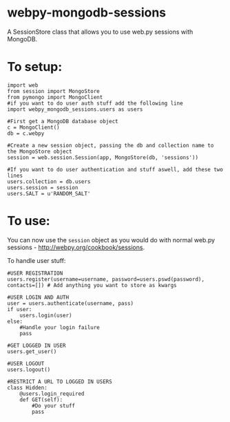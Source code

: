 webpy-mongodb-sessions
===

A SessionStore class that allows you to use web.py sessions with MongoDB.

To setup:
===

    import web
    from session import MongoStore
    from pymongo import MongoClient
    #if you want to do user auth stuff add the following line
    import webpy_mongodb_sessions.users as users

    #First get a MongoDB database object
    c = MongoClient()
    db = c.webpy

    #Create a new session object, passing the db and collection name to the MongoStore object
    session = web.session.Session(app, MongoStore(db, 'sessions'))

    #If you want to do user authentication and stuff aswell, add these two lines
    users.collection = db.users
    users.session = session
    users.SALT = u'RANDOM_SALT'

To use:
===

You can now use the `session` object as you would do with normal web.py sessions - http://webpy.org/cookbook/sessions.

To handle user stuff:

    #USER REGISTRATION
    users.register(username=username, password=users.pswd(password), contacts=[]) # Add anything you want to store as kwargs

    #USER LOGIN AND AUTH
    user = users.authenticate(username, pass)
    if user:
        users.login(user)
    else:
        #Handle your login failure
        pass

    #GET LOGGED IN USER
    users.get_user()

    #USER LOGOUT
    users.logout()

    #RESTRICT A URL TO LOGGED IN USERS
    class Hidden:
        @users.login_required
        def GET(self):
            #Do your stuff
            pass
